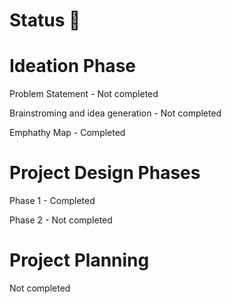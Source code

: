 # Status 📝

# Ideation Phase
 Problem Statement - Not completed
 
 Brainstroming and idea generation - Not completed
 
 Emphathy Map - Completed
 
# Project Design Phases
Phase 1 - Completed

Phase 2 - Not completed

# Project Planning
Not completed
